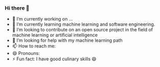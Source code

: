 ### Hi there 👋

<!--
**Patrick-Geo7/Patrick-Geo7** is a ✨ _special_ ✨ repository because its `README.md` (this file) appears on your GitHub profile.
-->

- 🔭 I’m currently working on ...
- 🌱 I’m currently learning machine learning and software engineering. 
- 👯 I’m looking to contribute on an open source project in the field of machine learning or artificial intelligence
- 🤔 I’m looking for help with my machine learning path
- 📫 How to reach me: 
- 😄 Pronouns: 
- ⚡ Fun fact: I have good culinary skills 😄


